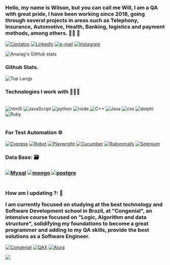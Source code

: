 <h3>Hello, my name is Wilson, but you can call me Will, I am a QA with great pride, I have been working since 2018, going through several projects in areas such as Telephony, Insurance, Automotive, Health, Banking, logistics and payment methods, among others.  🤘🏽 🎸</h3>

[![Contatos](https://img.shields.io/badge/WhatsApp-25D366?style=for-the-badge&logo=whatsapp&logoColor=white)](https://wa.me/5511940398649)
[![Linkedln](https://img.shields.io/badge/LinkedIn-0077B5?style=for-the-badge&logo=linkedin&logoColor=white)](https://www.linkedin.com/in/wilson-a-silva-a1b4ba60/)
[![e-mail](https://img.shields.io/badge/Microsoft_Outlook-0078D4?style=for-the-badge&logo=microsoft-outlook&logoColor=white)](mailto:wasyottatech@outlook.com)
[![Instagram](https://img.shields.io/badge/Instagram-E4405F?style=for-the-badge&logo=instagram&logoColor=white)](https://www.instagram.com/will___alves/?next=%2F)

![Anurag's GitHub stats](https://github-readme-stats.vercel.app/api?username=wasyotta&show_icons=true&theme=dracula)

<h3>Github Stats.</h3>

![Top Langs](https://github-readme-stats.vercel.app/api/top-langs/?username=wasyotta&layout=compact)

<h3>Technologies I work with 👨🏾‍💻</h3>

<div style="display: inline_block"><br/>
    <img align="center" alt="html5" src="https://img.shields.io/badge/HTML-239120?style=for-the-badge&logo=html5&logoColor=white"/>
    <img align="center" alt="JavaScript" src="https://img.shields.io/badge/JavaScript-F7DF1E?style=for-the-badge&logo=javascript&logoColor=black" />
    <img align="center" alt="python" src="https://img.shields.io/badge/Python-3776AB?style=for-the-badge&logo=python&logoColor=white" />
    <img align="center" alt="node" src="https://img.shields.io/badge/Node.js-43853D?style=for-the-badge&logo=node.js&logoColor=white" />
    <img align="center" alt="C++" src="https://img.shields.io/badge/C%2B%2B-00599C?style=for-the-badge&logo=c%2B%2B&logoColor=white" />
    <img align="center" alt="Java" src="https://img.shields.io/badge/Java-ED8B00?style=for-the-badge&logo=openjdk&logoColor=white" />
    <img align="center" alt="css" src="https://img.shields.io/badge/CSS3-1572B6?style=for-the-badge&logo=css3&logoColor=white" />
    <img align="center" alt="delphi" src="https://img.shields.io/badge/Delphi_RAD_Studio-B22222?style=for-the-badge&logo=delphi&logoColor=white" />
    <img align="center" alt="Ruby" src="https://img.shields.io/badge/Ruby-CC342D?style=for-the-badge&logo=ruby&logoColor=white" />
</div>
</br>

<h3> For Test Automation  ⚙️ </h3>

[![Cypress](https://img.shields.io/badge/Cypress-17202C?style=for-the-badge&logo=cypress&logoColor=white)](https://www.cypress.io/)
[![Robot](https://img.shields.io/badge/Robot%20Framework-000000?style=for-the-badge&logo=robot-framework&logoColor=white)](https://robotframework.org/)
[![Playwrgiht](https://img.shields.io/badge/Playwright-45ba4b?style=for-the-badge&logo=Playwright&logoColor=whit)](https://playwright.dev/)
[![Cucumber](https://img.shields.io/badge/Cucumber-43B02A?style=for-the-badge&logo=cucumber&logoColor=white)](https://cucumber.io/)
[![Rubyonrails](https://img.shields.io/badge/Ruby_on_Rails-CC0000?style=for-the-badge&logo=ruby-on-rails&logoColor=white)](https://rubyonrails.org/)
[![Selenium](https://img.shields.io/badge/Selenium-43B02A?style=for-the-badge&logo=Selenium&logoColor=white)](https://www.selenium.dev/)

<h3>Data Base:  🗃️<h3>

[![Mysql](https://img.shields.io/badge/MySQL-00000F?style=for-the-badge&logo=mysql&logoColor=white)]()
[![mongo](https://img.shields.io/badge/MongoDB-4EA94B?style=for-the-badge&logo=mongodb&logoColor=white)]()
[![postgre](https://img.shields.io/badge/PostgreSQL-316192?style=for-the-badge&logo=postgresql&logoColor=white)]()

<h3>

<br>How am I updating ?: 🧠 </br>

I am currently focused on studying at the best technology and Software Development school in Brazil, at "Congenial", an intensive course focused on "Logic, Algorithm and data structure", solidifying my foundations to become a great programmer and adding to my QA skills, provide the best solutions as a Software Engineer.

</h3>

[![Congenial](https://media.licdn.com/dms/image/C4D0BAQFVppZsp9nXPA/company-logo_200_200/0/1675512079738/congenial_logo?e=2147483647&v=beta&t=iktOOFbJ75MOJeHGjpBKahDdfaXsZsNeXav0o89zySI)](https://congenial.com.br/)
[![QAX](https://media.licdn.com/dms/image/D4D0BAQEtZtx3Ehy0hQ/company-logo_200_200/0/1706954761462/qaxperience_logo?e=2147483647&v=beta&t=e0fkMED4i_2OdqeDWf-2qHvMAK7AuDcNetftKReiSPc)](https://qax.com.br/pt)
[![Alura](https://media.licdn.com/dms/image/D4D0BAQFN-Q_zISNK9w/company-logo_100_100/0/1704387182393/aluracursos_logo?e=2147483647&v=beta&t=mKjuLT3AlnQfEc2YkJKYDrCmuceNoG92rJgPkas07ao)](https://cursos.alura.com.br/)


![](https://komarev.com/ghpvc/?username=wasyotta&color=green)
